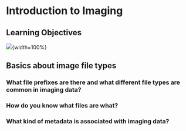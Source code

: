 
# Introduction to Imaging


## Learning Objectives

![](03-imaging_file_types_files/figure-docx//1ME0NbcIBmnHJRhX3JJyCwJuuomkl_BjJp6lD5oD5WnU_gd422c5de97_0_10.png){width=100%}

## Basics about image file types

### What file prefixes are there and what different file types are common in imaging data?

### How do you know what files are what? 

### What kind of metadata is associated with imaging data?  
